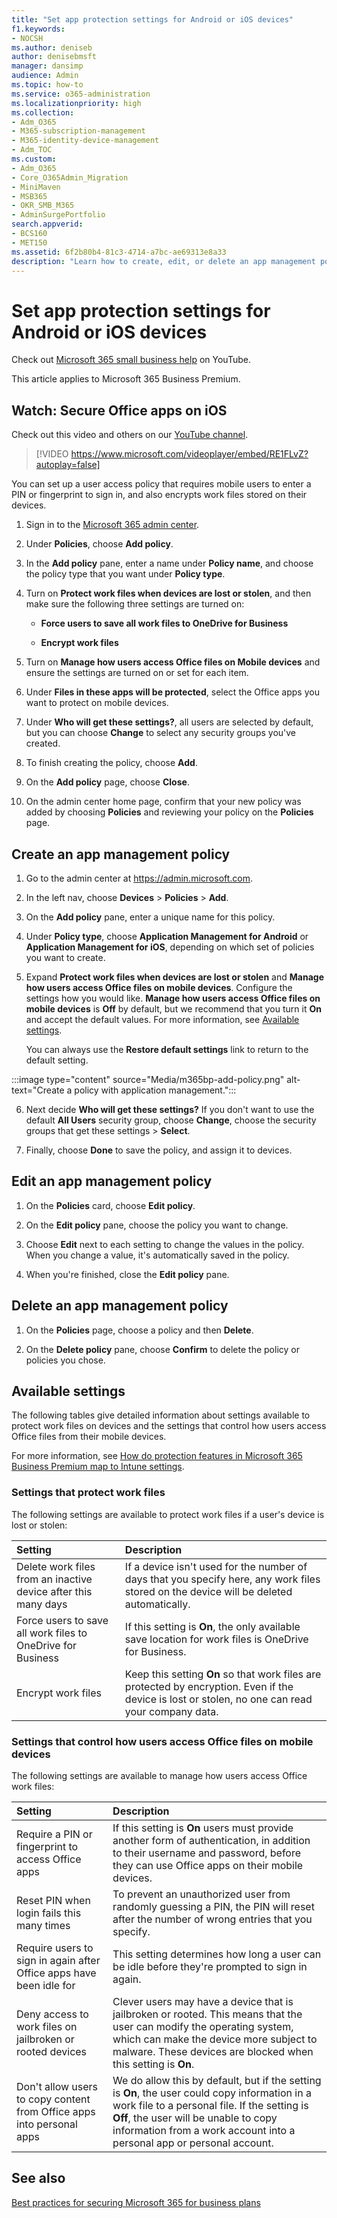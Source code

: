 ```yaml
---
title: "Set app protection settings for Android or iOS devices"
f1.keywords:
- NOCSH
ms.author: deniseb
author: denisebmsft
manager: dansimp
audience: Admin
ms.topic: how-to
ms.service: o365-administration
ms.localizationpriority: high
ms.collection: 
- Adm_O365
- M365-subscription-management 
- M365-identity-device-management
- Adm_TOC
ms.custom:
- Adm_O365
- Core_O365Admin_Migration
- MiniMaven
- MSB365
- OKR_SMB_M365
- AdminSurgePortfolio
search.appverid:
- BCS160
- MET150
ms.assetid: 6f2b80b4-81c3-4714-a7bc-ae69313e8a33
description: "Learn how to create, edit, or delete an app management policy, and protect work files on Android or iOS devices."
---
```


# Set app protection settings for Android or iOS devices

Check out [Microsoft 365 small business help](https://go.microsoft.com/fwlink/?linkid=2197659) on YouTube.

This article applies to Microsoft 365 Business Premium.

## Watch: Secure Office apps on iOS

Check out this video and others on our [YouTube channel](https://go.microsoft.com/fwlink/?linkid=2197828).

> [!VIDEO https://www.microsoft.com/videoplayer/embed/RE1FLvZ?autoplay=false]

You can set up a user access policy that requires mobile users to enter a PIN or fingerprint to sign in, and also encrypts work files stored on their devices.

1. Sign in to the <a href="https://go.microsoft.com/fwlink/p/?linkid=2024339" target="_blank">Microsoft 365 admin center</a>.

2. Under **Policies**, choose **Add policy**.

3. In the **Add policy** pane, enter a name under **Policy name**, and choose the policy type that you want under **Policy type**.

4. Turn on **Protect work files when devices are lost or stolen**, and then make sure the following three settings are turned on:
 
    - **Force users to save all work files to OneDrive for Business**
  
    - **Encrypt work files**

5. Turn on **Manage how users access Office files on Mobile devices** and ensure the settings are turned on or set for each item.

6. Under **Files in these apps will be protected**, select the Office apps you want to protect on mobile devices.

7. Under **Who will get these settings?**, all users are selected by default, but you can choose **Change** to select any security groups you've created.

8. To finish creating the policy, choose **Add**.

9. On the **Add policy** page, choose **Close**.

10. On the admin center home page, confirm that your new policy was added by choosing **Policies** and reviewing your policy on the **Policies** page.

## Create an app management policy

1. Go to the admin center at <a href="https://go.microsoft.com/fwlink/p/?linkid=837890" target="_blank">https://admin.microsoft.com</a>.

2. In the left nav, choose **Devices** \> **Policies** \> **Add**.
  
3. On the **Add policy** pane, enter a unique name for this policy.

4. Under **Policy type**, choose **Application Management for Android** or **Application Management for iOS**, depending on which set of policies you want to create.

5. Expand **Protect work files when devices are lost or stolen** and **Manage how users access Office files on mobile devices**. Configure the settings how you would like. **Manage how users access Office files on mobile devices** is **Off** by default, but we recommend that you turn it **On** and accept the default values. For more information, see [Available settings](#available-settings).

    You can always use the **Restore default settings** link to return to the default setting.

:::image type="content" source="Media/m365bp-add-policy.png" alt-text="Create a policy with application management.":::
  
6. Next decide **Who will get these settings?** If you don't want to use the default **All Users** security group, choose **Change**, choose the security groups that get these settings \> **Select**.

7. Finally, choose **Done** to save the policy, and assign it to devices.

## Edit an app management policy

1. On the **Policies** card, choose **Edit policy**.

2. On the **Edit policy** pane, choose the policy you want to change.

3. Choose **Edit** next to each setting to change the values in the policy. When you change a value, it's automatically saved in the policy.

4. When you're finished, close the **Edit policy** pane.

## Delete an app management policy

1. On the **Policies** page, choose a policy and then **Delete**.

2. On the **Delete policy** pane, choose **Confirm** to delete the policy or policies you chose. 

## Available settings

The following tables give detailed information about settings available to protect work files on devices and the settings that control how users access Office files from their mobile devices.
  
 For more information, see [How do protection features in Microsoft 365 Business Premium map to Intune settings](m365bp-map-protection-features-to-intune-settings.md). 
  
### Settings that protect work files

The following settings are available to protect work files if a user's device is lost or stolen:


|Setting  |Description  |
|:-----|:-----|
|Delete work files from an inactive device after this many days  |If a device isn't used for the number of days that you specify here, any work files stored on the device will be deleted automatically.  |
|Force users to save all work files to OneDrive for Business  |If this setting is **On**, the only available save location for work files is OneDrive for Business.  |
|Encrypt work files  |Keep this setting **On** so that work files are protected by encryption. Even if the device is lost or stolen, no one can read your company data.  |

### Settings that control how users access Office files on mobile devices

The following settings are available to manage how users access Office work files:

|Setting  |Description  |
|:-----|:-----|
|Require a PIN or fingerprint to access Office apps  |If this setting is **On** users must provide another form of authentication, in addition to their username and password, before they can use Office apps on their mobile devices.|
|Reset PIN when login fails this many times  |To prevent an unauthorized user from randomly guessing a PIN, the PIN will reset after the number of wrong entries that you specify.  |
|Require users to sign in again after Office apps have been idle for  |This setting determines how long a user can be idle before they're prompted to sign in again.  |
|Deny access to work files on jailbroken or rooted devices  |Clever users may have a device that is jailbroken or rooted. This means that the user can modify the operating system, which can make the device more subject to malware. These devices are blocked when this setting is **On**.  |
|Don't allow users to copy content from Office apps into personal apps  |We do allow this by default, but if the setting is **On**, the user could copy information in a work file to a personal file. If the setting is **Off**, the user will be unable to copy information from a work account into a personal app or personal account.  |

## See also

[Best practices for securing Microsoft 365 for business plans](../admin/security-and-compliance/secure-your-business-data.md)